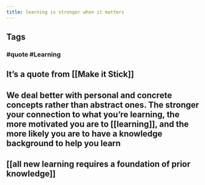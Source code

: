 ```yaml
---
title: learning is stronger when it matters
---
```


## Tags
### #quote #Learning
## It’s a quote from [[Make it Stick]]
## We deal better with personal and concrete concepts rather than abstract ones. The stronger your connection to what you’re learning, the more motivated you are to [[learning]], and the more likely you are to have a knowledge background to help you learn
## [[all new learning requires a foundation of prior knowledge]]
